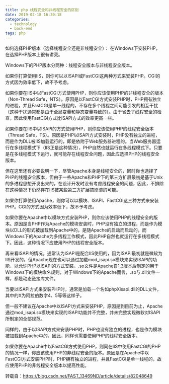 ```yaml
---
title: php 线程安全和非线程安全的区别
date: 2019-02-18 16:30:18
categories:
  - technology
  - back-end
tags: php
---
```

如何选择PHP版本（选择线程安全还是非线程安全）：
在Windows下安装PHP，在选择PHP版本上很有讲究。

Windows下的PHP版本分两种：线程安全版本与非线程安全版本。

如果你打算使用IIS，则你可以以ISAPI或FastCGI这两种方式来安装PHP。CGI的方式因为效率低下，故不予考虑。

如果你要在IIS中以FastCGI方式使用PHP，则你应该使用PHP的非线程安全的版本（Non-Thread Safe，NTS）。原因是以FastCGI方式安装PHP时，PHP拥有独立的进程，并且FastCGI是单一线程的，不存在多个线程之间可能引发的相互干扰（这种干扰通常都是由于全局变量和静态变量导致的）。由于省去了线程安全的检查，因此使用FastCGI方式比ISAPI方式的效率更高一些。

如果你要在IIS中以ISAPI的方式使用PHP，则你应该使用PHP的线程安全版本（Thread Safe，TS）。原因是PHP以ISAPI方式安装时，PHP没有独立的进程，而是作为DLL被IIS加载运行的，即是依附于Web服务器进程的。当Web服务器运行在多线程模式下（IIS正是这种情况），PHP自然也就运行在多线程模式下。只要是在多线程模式下运行，就可能存在线程安全问题，因此应选择PHP的线程安全版本。

但在这里还有必要说明一下，尽管Apache本身是线程安全的，同时你也选择了PHP的线程安全版本，但由于一些Apache和PHP下的第三方扩展最初是基于Unix的多进程思想开发出来的，在设计开发时没有考虑线程安全的问题，因此，不排除在这种情况下仍然存在IIS被某些第三方扩展搞崩溃的可能。

如果你打算使用Apache，则你可以以模块、ISAPI、FastCGI这三种方式来安装PHP。CGI的方式因为效率低下，故不予考虑。

如果你要在Apache中以模块方式安装PHP，则你应该使用PHP的线程安全的版本。原因是当PHP作为Apache的模块安装时，PHP没有独立的进程，而是作为模块以DLL的形式被加载到Apache中的，是随Apache的启动而启动的，而Windows下的Apache为多线程工作模式，因此PHP自然也就运行在多线程模式下。因此，这种情况下应使用PHP的线程安全版本。

再来看ISAPI的情况。通常认为ISAPI是配合IIS使用的，因为ISAPI最初就是微软为IIS开发的。但Apache现在也可以通过加载mod_isapi.so模块来实现ISAPI的功能，以允许PHP以ISAPI的方式安装。.so文件是Apache自1.3版本后制定的用于Windows下的模块命名规则，对于Windows下的Apache而言，.so与.dll文件一样，都是动态链接库文件。

当要以ISAPI方式来安装PHP时，通常是加载一个名如phpXisapi.dll的DLL文件，其中的X为阿拉伯数字4、5等等这样子。

但一般不建议在Apache中以ISAPI方式来安装PHP，原因是到目前为止，Apache通过mod_isapi.so模块来实现的ISAPI功能并不完整，并未完整实现微软对ISAPI所制定的全部规范。

同样的，由于以ISAPI方式来安装PHP时，PHP也没有独立的进程，也是作为模块被加载到Apache中的，因此，同样也需要使用PHP的线程安全版本。

如果你要在Apache中以FastCGI方式使用PHP，则同在IIS中使用FastCGI的PHP的情况一样，你应该使用PHP的非线程安全的版本。原因是在Apache中以FastCGI方式安装PHP时，PHP拥有独立的进程，并且FastCGI是单一线程的，故应使用PHP的非线程安全版本以提高性能。


转载自：https://blog.csdn.net/FAST_13469ND/article/details/82048649